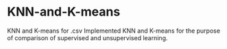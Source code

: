 # KNN-and-K-means
KNN and K-means for .csv 
Implemented KNN and K-means for the purpose of comparison of supervised and unsupervised learning.
